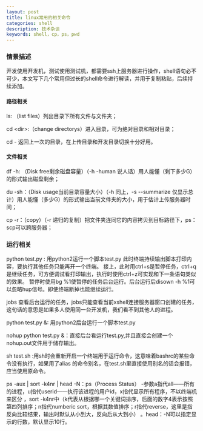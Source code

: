 ```yaml
---
layout: post
title: linux常用的相关命令
categories: shell
description: 技术杂谈
keywords: shell，cp，ps，pwd
---
```

### 情景描述

开发使用开发机，测试使用测试机，都需要ssh上服务器进行操作，shell语句必不可少，本文写下几个常用但过长的shell命令进行解读，并用于复制粘贴，后续持续添加。

#### 路径相关

ls: （list files）列出目录下所有文件与文件夹；

cd \<dir>:（change directorys）进入目录，可为绝对目录和相对目录；

cd - 返回上一次的目录，在上传目录和开发目录切换十分好用。

#### 文件相关
df -h: （Disk free剩余磁盘容量）（-h -human 说人话）用人能懂（剩下多少G）的形式输出磁盘剩余；

du -sh：（Disk usage当前目录容量大小）（-h 同上，-s --summarize 仅显示总计）用人能懂（多少G）的形式输出当前文件夹的大小，用于估计上传服务器时间；

cp -r：（copy）（-r 递归的复制）把文件夹连同它的内容拷贝到目标路径下，ps：scp可以跨服务器；

### 运行相关
python test.py : 用python2运行一个脚本test.py 此时终端持续输出脚本打印内容，要执行其他任务只能再开一个终端。
接上，此时用ctrl+s是暂停任务，ctrl+q是继续任务，可方便调试看打印输出，执行时使用ctrl+z可实现和下一条语句类似的效果。
暂停时使用bg %1使暂停的任务后台运行。后台运行后disown -h %1可以忽略hup信号。即使终端断掉也能继续运行。

jobs 查看后台运行的任务，jobs只能查看当前xshell连接服务器窗口创建的任务，这句话的意思是如果多人使用同一台开发机，我们看不到其他人的进程。

python test.py &: 用python2后台运行一个脚本test.py

nohup python test.py &：直接后台看运行test.py,并且直接会创建一个nohup.out文件用于储存输出。

sh test.sh :用sh时会重新开启一个终端用于运行命令，这意味着bashrc的某些命令没有执行，如果用了alias
的命令别名，在test.sh里直接使用别名的话会报错，应当使用原命令。

ps -aux | sort -k4nr | head -N：ps（Process Status） -参数a指代all——所有的进程，u指代userid——执行该进程的用户id，x指代显示所有程序，不以终端机来区分
，sort -k4nr中（k代表从根据哪一个关键词排序，后面的数字4表示按照第四列排序；n指代numberic sort，根据其数值排序；r指代reverse，这里是指反向比较结果，输出时默认从小到大，反向后从大到小）
。head：-N可以指定显示的行数，默认显示10行。 








